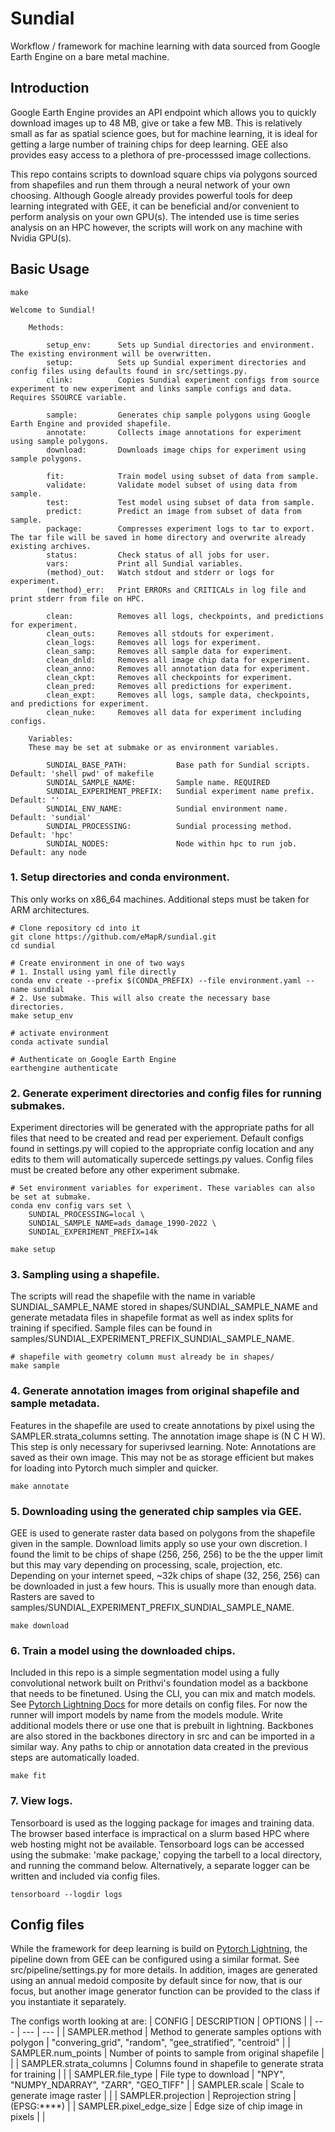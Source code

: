 # Sundial
Workflow / framework for machine learning with data sourced from Google Earth Engine on a bare metal machine.

## Introduction

Google Earth Engine provides an API endpoint which allows you to quickly download images up to 48 MB, give or take a few MB. This is relatively small as far as spatial science goes, but for machine learning, it is ideal for getting a large number of training chips for deep learning. GEE also provides easy access to a plethora of pre-processsed image collections.

This repo contains scripts to download square chips via polygons sourced from shapefiles and run them through a neural network of your own choosing. Although Google already provides powerful tools for deep learning integrated with GEE, it can be beneficial and/or convenient to perform analysis on your own GPU(s). The intended use is time series analysis on an HPC however, the scripts will work on any machine with Nvidia GPU(s).

## Basic Usage

```console
make

Welcome to Sundial!

    Methods:

        setup_env:      Sets up Sundial directories and environment. The existing environment will be overwritten.
        setup:          Sets up Sundial experiment directories and config files using defaults found in src/settings.py.
        clink:          Copies Sundial experiment configs from source experiment to new experiment and links sample configs and data. Requires SSOURCE variable.

        sample:         Generates chip sample polygons using Google Earth Engine and provided shapefile.
        annotate:       Collects image annotations for experiment using sample polygons.
        download:       Downloads image chips for experiment using sample polygons.

        fit:            Train model using subset of data from sample.
        validate:       Validate model subset of using data from sample.
        test:           Test model using subset of data from sample.
        predict:        Predict an image from subset of data from sample.
        package:        Compresses experiment logs to tar to export. The tar file will be saved in home directory and overwrite already existing archives.
        status:         Check status of all jobs for user.
        vars:           Print all Sundial variables.
        (method)_out:   Watch stdout and stderr or logs for experiment.
        (method)_err:   Print ERRORs and CRITICALs in log file and print stderr from file on HPC.

        clean:          Removes all logs, checkpoints, and predictions for experiment.
        clean_outs:     Removes all stdouts for experiment.
        clean_logs:     Removes all logs for experiment.
        clean_samp:     Removes all sample data for experiment.
        clean_dnld:     Removes all image chip data for experiment.
        clean_anno:     Removes all annotation data for experiment.
        clean_ckpt:     Removes all checkpoints for experiment.
        clean_pred:     Removes all predictions for experiment.
        clean_expt:     Removes all logs, sample data, checkpoints, and predictions for experiment.
        clean_nuke:     Removes all data for experiment including configs.

    Variables:
    These may be set at submake or as environment variables.

        SUNDIAL_BASE_PATH:           Base path for Sundial scripts. Default: 'shell pwd' of makefile
        SUNDIAL_SAMPLE_NAME:         Sample name. REQUIRED
        SUNDIAL_EXPERIMENT_PREFIX:   Sundial experiment name prefix. Default: ''
        SUNDIAL_ENV_NAME:            Sundial environment name. Default: 'sundial'
        SUNDIAL_PROCESSING:          Sundial processing method. Default: 'hpc'
        SUNDIAL_NODES:               Node within hpc to run job. Default: any node
```

### 1. Setup directories and conda environment.
This only works on x86_64 machines. Additional steps must be taken for ARM architectures. 
```console
# Clone repository cd into it
git clone https://github.com/eMapR/sundial.git
cd sundial

# Create environment in one of two ways
# 1. Install using yaml file directly
conda env create --prefix $(CONDA_PREFIX) --file environment.yaml --name sundial
# 2. Use submake. This will also create the necessary base directories.
make setup_env

# activate environment
conda activate sundial

# Authenticate on Google Earth Engine
earthengine authenticate
```

### 2. Generate experiment directories and config files for running submakes.
Experiment directories will be generated with the appropriate paths for all files that need to be created and read per experiement. Default configs found in settings.py will copied to the appropriate config location and any edits to them will automatically supercede settings.py values. Config files must be created before any other experiment submake.
```console
# Set environment variables for experiment. These variables can also be set at submake.
conda env config vars set \
    SUNDIAL_PROCESSING=local \
    SUNDIAL_SAMPLE_NAME=ads_damage_1990-2022 \
    SUNDIAL_EXPERIMENT_PREFIX=14k

make setup
```

### 3. Sampling using a shapefile. 
The scripts will read the shapefile with the name in variable SUNDIAL_SAMPLE_NAME stored in shapes/SUNDIAL_SAMPLE_NAME and generate metadata files in shapefile format as well as index splits for training if specified. Sample files can be found in samples/SUNDIAL_EXPERIMENT_PREFIX_SUNDIAL_SAMPLE_NAME.
```console
# shapefile with geometry column must already be in shapes/
make sample
```

### 4. Generate annotation images from original shapefile and sample metadata.
Features in the shapefile are used to create annotations by pixel using the SAMPLER.strata_columns setting. The annotation image shape is (N C H W). This step is only necessary for superivsed learning. Note: Annotations are saved as their own image. This may not be as storage efficient but makes for loading into Pytorch much simpler and quicker.
```console
make annotate
```

### 5. Downloading using the generated chip samples via GEE.
GEE is used to generate raster data based on polygons from the shapefile given in the sample. Download limits apply so use your own discretion. I found the limit to be chips of shape (256, 256, 256) to be the the upper limit but this may vary depending on processing, scale, projection, etc. Depending on your internet speed, ~32k chips of shape (32, 256, 256) can be downloaded in just a few hours. This is usually more than enough data. Rasters are saved to samples/SUNDIAL_EXPERIMENT_PREFIX_SUNDIAL_SAMPLE_NAME.
```console
make download
```

### 6. Train a model using the downloaded chips.
Included in this repo is a simple segmentation model using a fully convolutional network built on Prithvi's foundation model as a backbone that needs to be finetuned. Using the CLI, you can mix and match models. See [Pytorch Lightning Docs](https://lightning.ai/docs/pytorch/stable/cli/lightning_cli.html) for more details on config files. For now the runner will import models by name from the models module. Write additional models there or use one that is prebuilt in lightning. Backbones are also stored in the backbones directory in src and can be imported in a similar way. Any paths to chip or annotation data created in the previous steps are automatically loaded.
```console
make fit
```

### 7. View logs.
Tensorboard is used as the logging package for images and training data. The browser based interface is impractical on a slurm based HPC where web hosting might not be available. Tensorboard logs can be accessed using the submake: 'make package,' copying the tarbell to a local directory, and running the command below. Alternatively, a separate logger can be written and included via config files.
```console
tensorboard --logdir logs
```

## Config files

While the framework for deep learning is build on [Pytorch Lightning](https://lightning.ai/docs/pytorch/stable/cli/lightning_cli.html), the pipeline down from GEE can be configured using a similar format. See src/pipeline/settings.py for more details. In addition, images are generated using an annual medoid composite by default since for now, that is our focus, but another image generator function can be provided to the class if you instantiate it separately.

The configs worth looking at are:
| CONFIG | DESCRIPTION | OPTIONS |
| --- | --- | --- |
| SAMPLER.method | Method to generate samples options with polygon | "convering_grid", "random", "gee_stratified", "centroid" |
| SAMPLER.num_points | Number of points to sample from original shapefile | |
| SAMPLER.strata_columns | Columns found in shapefile to generate strata for training | |
| SAMPLER.file_type | File type to download | "NPY", "NUMPY_NDARRAY", "ZARR", "GEO_TIFF" |
| SAMPLER.scale | Scale to generate image raster | |
| SAMPLER.projection | Reprojection string | (EPSG:****) |
| SAMPLER.pixel_edge_size | Edge size of chip image in pixels | |
